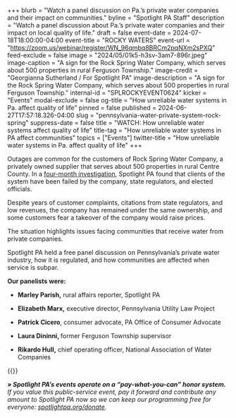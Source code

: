 +++
blurb = "Watch a panel discussion on Pa.’s private water companies and their impact on communities."
byline = "Spotlight PA Staff"
description = "Watch a panel discussion about Pa.’s private water companies and their impact on local quality of life."
draft = false
event-date = 2024-07-18T18:00:00-04:00
event-title = "ROCKY WATERS"
event-url = "https://zoom.us/webinar/register/WN_96qmbq8BRCm2pqNXm2sPXQ"
feed-exclude = false
image = "2024/05/01k5-h3sv-3am7-896r.jpeg"
image-caption = "A sign for the Rock Spring Water Company, which serves about 500 properties in rural Ferguson Township."
image-credit = "Georgianna Sutherland / For Spotlight PA"
image-description = "A sign for the Rock Spring Water Company, which serves about 500 properties in rural Ferguson Township."
internal-id = "SPLROCKYEVENT0624"
kicker = "Events"
modal-exclude = false
og-title = "How unreliable water systems in Pa. affect quality of life"
pinned = false
published = 2024-06-27T17:57:18.326-04:00
slug = "pennsylvania-water-private-system-rock-spring"
suppress-date = false
title = "WATCH: How unreliable water systems affect quality of life"
title-tag = "How unreliable water systems in PA affect communities"
topics = ["Events"]
twitter-title = "How unreliable water systems in Pa. affect quality of life"
+++

Outages are common for the customers of Rock Spring Water Company, a privately owned supplier that serves about 500 properties in rural Centre County. In a <a href="https://www.spotlightpa.org/statecollege/2024/06/pennsylvania-rock-spring-water-company-ferguson-township-environment-utilities/">four-month investigation</a>, Spotlight PA found that clients of the system have been failed by the company, state regulators, and elected officials.

Despite years of customer complaints, citations from state regulators, and low revenues, the company has remained under the same ownership, and some customers fear a takeover of the company would raise prices.

The situation highlights issues facing communities that receive water from private companies.

Spotlight PA held a free panel discussion on Pennsylvania’s private water industry, how it is regulated, and how communities are affected when service is subpar.

<strong>Our panelists were:</strong>

- <strong>Marley Parish,</strong> rural affairs reporter, Spotlight PA

- <strong>Elizabeth Marx,</strong> executive director, Pennsylvania Utility Law Project

- <strong>Patrick Cicero</strong>, consumer advocate, PA Office of Consumer Advocate

- <strong>Laura Dininni, </strong>former Ferguson Township supervisor

- <strong>Rikardo Hull,</strong> chief operating officer, National Association of Water Companies

{{<youtube id="bkS3ccy7kT8" loading="lazy">}}

<strong><em>» Spotlight PA’s events operate on a “pay-what-you-can” honor system.</em></strong><em> If you value this public-service event, pay it forward and contribute any amount to Spotlight PA now so we can keep our programming free for everyone: </em><a href="http://spotlightpa.org/donate"><em>spotlightpa.org/donate</em></a><em>.</em>


